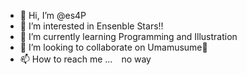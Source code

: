 - 👋 Hi, I’m @es4P
- 👀 I’m interested in Ensenble Stars!!
- 🌱 I’m currently learning Programming and Illustration
- 💞️ I’m looking to collaborate on Umamusume🐎
- 📫 How to reach me ...　no way

<!---
es4P/es4P is a ✨ special ✨ repository because its `README.md` (this file) appears on your GitHub profile.
You can click the Preview link to take a look at your changes.
--->
